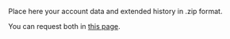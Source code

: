 Place here your account data and extended history in .zip format.

You can request both in [this page](https://www.spotify.com/us/account/privacy/).
